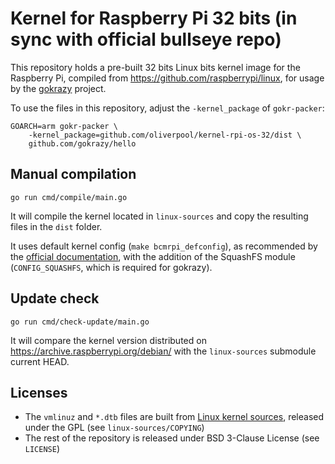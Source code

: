 # Kernel for Raspberry Pi 32 bits (in sync with official bullseye repo)

This repository holds a pre-built 32 bits Linux bits kernel image for the Raspberry Pi, compiled from https://github.com/raspberrypi/linux, for usage by the [gokrazy](https://github.com/gokrazy/gokrazy) project.

To use the files in this repository, adjust the `-kernel_package`
of `gokr-packer`:

```
GOARCH=arm gokr-packer \
    -kernel_package=github.com/oliverpool/kernel-rpi-os-32/dist \
    github.com/gokrazy/hello
```

## Manual compilation

```
go run cmd/compile/main.go
```

It will compile the kernel located in `linux-sources` and copy the resulting files in the `dist` folder.

It uses default kernel config (`make bcmrpi_defconfig`), as recommended by the [official documentation](https://www.raspberrypi.com/documentation/computers/linux_kernel.html#cross-compiling-the-kernel), with the addition of the SquashFS module (`CONFIG_SQUASHFS`, which is required for gokrazy).

## Update check

```
go run cmd/check-update/main.go
```

It will compare the kernel version distributed on https://archive.raspberrypi.org/debian/ with the `linux-sources` submodule current HEAD.

## Licenses

- The `vmlinuz` and `*.dtb` files are built from [Linux kernel sources](https://github.com/raspberrypi/linux), released under the GPL (see `linux-sources/COPYING`)
- The rest of the repository is released under BSD 3-Clause License (see `LICENSE`)
